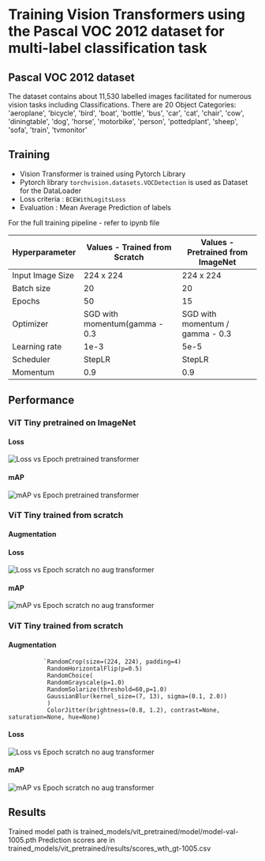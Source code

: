 # Training Vision Transformers using the Pascal VOC 2012 dataset for multi-label classification task

## Pascal VOC 2012 dataset

The dataset contains about 11,530  labelled images facilitated for numerous vision tasks including Classifications.
There are 20 Object Categories:  'aeroplane', 'bicycle', 'bird', 'boat',
                     'bottle', 'bus', 'car', 'cat', 'chair',
                     'cow', 'diningtable', 'dog', 'horse',
                     'motorbike', 'person', 'pottedplant',
                     'sheep', 'sofa', 'train', 'tvmonitor'

## Training

* Vision Transformer is trained using Pytorch Library
* Pytorch library `torchvision.datasets.VOCDetection` is used as Dataset for the DataLoader
* Loss criteria : `BCEWithLogitsLoss`
* Evaluation : Mean Average Prediction of labels

For the full training pipeline - refer to ipynb file

| Hyperparameter | Values - Trained from Scratch | Values - Pretrained from ImageNet |
| ------------- | ------------- | ------------- |
| Input Image Size  | 224 x 224  | 224 x 224  |
| Batch size  | 20  | 20  |
| Epochs  | 50  | 15  |
| Optimizer  | SGD with momentum(gamma - 0.3  | SGD with momentum / gamma - 0.3  |
| Learning rate  | 1e-3 | 5e-5  |
| Scheduler  | StepLR  | StepLR  |
| Momentum  | 0.9  | 0.9  |

## Performance

### ViT Tiny pretrained on ImageNet
#### Loss
![Loss vs Epoch pretrained transformer](/images/vit-pretrained-loss.png)
#### mAP
![mAP vs Epoch pretrained transformer](/images/vit-pretrained-map.png)

### ViT Tiny trained from scratch
#### Augmentation

#### Loss
![Loss vs Epoch scratch no aug transformer](/images/vit-scratch-no-aug-loss.png)
#### mAP
![mAP vs Epoch scratch no aug transformer](/images/vit-scratch-no-aug-map.png)

### ViT Tiny trained from scratch
#### Augmentation
              `RandomCrop(size=(224, 224), padding=4)
               RandomHorizontalFlip(p=0.5)
               RandomChoice(
               RandomGrayscale(p=1.0)
               RandomSolarize(threshold=60,p=1.0)
               GaussianBlur(kernel_size=(7, 13), sigma=(0.1, 2.0))
               )
               ColorJitter(brightness=(0.8, 1.2), contrast=None, saturation=None, hue=None)`
#### Loss
![Loss vs Epoch scratch no aug transformer](images/vit-scratch-aug-loss.png)
#### mAP
![mAP vs Epoch scratch no aug transformer](/images/vit-scratch-aug-map.png)
## Results

Trained model path is trained_models/vit_pretrained/model/model-val-1005.pth
Prediction scores are in trained_models/vit_pretrained/results/scores_wth_gt-1005.csv

